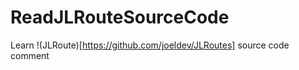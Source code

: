 # ReadJLRouteSourceCode

Learn !(JLRoute)[https://github.com/joeldev/JLRoutes] source code comment 
